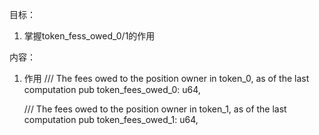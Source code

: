 目标：
1. 掌握token_fess_owed_0/1的作用


内容：
1. 作用
    /// The fees owed to the position owner in token_0, as of the last computation
    pub token_fees_owed_0: u64,

    /// The fees owed to the position owner in token_1, as of the last computation
    pub token_fees_owed_1: u64,